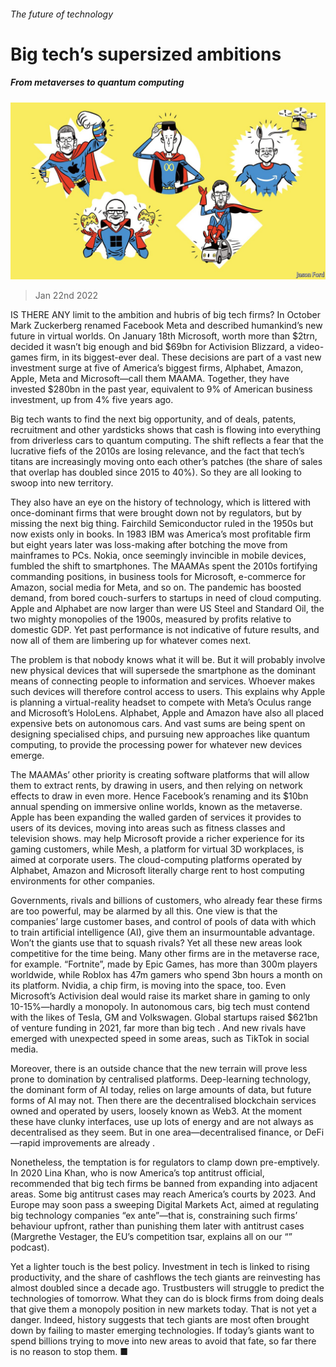 ###### The future of technology

# Big tech’s supersized ambitions 

##### From metaverses to quantum computing 

![image](images/20220122_LDD002_0.jpg) 

> Jan 22nd 2022 

IS THERE ANY limit to the ambition and hubris of big tech firms? In October Mark Zuckerberg renamed Facebook Meta and described humankind’s new future in virtual worlds. On January 18th Microsoft, worth more than $2trn, decided it wasn’t big enough and bid $69bn for Activision Blizzard, a video-games firm, in its biggest-ever deal. These decisions are part of a vast new investment surge at five of America’s biggest firms, Alphabet, Amazon, Apple, Meta and Microsoft—call them MAAMA. Together, they have invested $280bn in the past year, equivalent to 9% of American business investment, up from 4% five years ago.

Big tech wants to find the next big opportunity, and  of deals, patents, recruitment and other yardsticks shows that cash is flowing into everything from driverless cars to quantum computing. The shift reflects a fear that the lucrative fiefs of the 2010s are losing relevance, and the fact that tech’s titans are increasingly moving onto each other’s patches (the share of sales that overlap has doubled since 2015 to 40%). So they are all looking to swoop into new territory.


They also have an eye on the history of technology, which is littered with once-dominant firms that were brought down not by regulators, but by missing the next big thing. Fairchild Semiconductor ruled in the 1950s but now exists only in books. In 1983 IBM was America’s most profitable firm but eight years later was loss-making after botching the move from mainframes to PCs. Nokia, once seemingly invincible in mobile devices, fumbled the shift to smartphones. The MAAMAs spent the 2010s fortifying commanding positions, in business tools for Microsoft, e-commerce for Amazon, social media for Meta, and so on. The pandemic has boosted demand, from bored couch-surfers to startups in need of cloud computing. Apple and Alphabet are now larger than were US Steel and Standard Oil, the two mighty monopolies of the 1900s, measured by profits relative to domestic GDP. Yet past performance is not indicative of future results, and now all of them are limbering up for whatever comes next.

The problem is that nobody knows what it will be. But it will probably involve new physical devices that will supersede the smartphone as the dominant means of connecting people to information and services. Whoever makes such devices will therefore control access to users. This explains why Apple is planning a virtual-reality headset to compete with Meta’s Oculus range and Microsoft’s HoloLens. Alphabet, Apple and Amazon have also all placed expensive bets on autonomous cars. And vast sums are being spent on designing specialised chips, and pursuing new approaches like quantum computing, to provide the processing power for whatever new devices emerge.

The MAAMAs’ other priority is creating software platforms that will allow them to extract rents, by drawing in users, and then relying on network effects to draw in even more. Hence Facebook’s renaming and its $10bn annual spending on immersive online worlds, known as the metaverse. Apple has been expanding the walled garden of services it provides to users of its devices, moving into areas such as fitness classes and television shows.  may help Microsoft provide a richer experience for its gaming customers, while Mesh, a platform for virtual 3D workplaces, is aimed at corporate users. The cloud-computing platforms operated by Alphabet, Amazon and Microsoft literally charge rent to host computing environments for other companies.

Governments, rivals and billions of customers, who already fear these firms are too powerful, may be alarmed by all this. One view is that the companies’ large customer bases, and control of pools of data with which to train artificial intelligence (AI), give them an insurmountable advantage. Won’t the giants use that to squash rivals? Yet all these new areas look competitive for the time being. Many other firms are in the metaverse race, for example. “Fortnite”, made by Epic Games, has more than 300m players worldwide, while Roblox has 47m gamers who spend 3bn hours a month on its platform. Nvidia, a chip firm, is moving into the space, too. Even Microsoft’s Activision deal would raise its market share in gaming to only 10-15%—hardly a monopoly. In autonomous cars, big tech must contend with the likes of Tesla, GM and Volkswagen. Global startups raised $621bn of venture funding in 2021, far more than big tech . And new rivals have emerged with unexpected speed in some areas, such as TikTok in social media.

Moreover, there is an outside chance that the new terrain will prove less prone to domination by centralised platforms. Deep-learning technology, the dominant form of AI today, relies on large amounts of data, but future forms of AI may not. Then there are the decentralised blockchain services owned and operated by users, loosely known as Web3. At the moment these have clunky interfaces, use up lots of energy and are not always as decentralised as they seem. But in one area—decentralised finance, or DeFi—rapid improvements are already .

Nonetheless, the temptation is for regulators to clamp down pre-emptively. In 2020 Lina Khan, who is now America’s top antitrust official, recommended that big tech firms be banned from expanding into adjacent areas. Some big antitrust cases may reach America’s courts by 2023. And Europe may soon pass a sweeping Digital Markets Act, aimed at regulating big technology companies “ex ante”—that is, constraining such firms’ behaviour upfront, rather than punishing them later with antitrust cases (Margrethe Vestager, the EU’s competition tsar, explains all on our “” podcast).

Yet a lighter touch is the best policy. Investment in tech is linked to rising productivity, and the share of cashflows the tech giants are reinvesting has almost doubled since a decade ago. Trustbusters will struggle to predict the technologies of tomorrow. What they can do is block firms from doing deals that give them a monopoly position in new markets today. That is not yet a danger. Indeed, history suggests that tech giants are most often brought down by failing to master emerging technologies. If today’s giants want to spend billions trying to move into new areas to avoid that fate, so far there is no reason to stop them. ■

